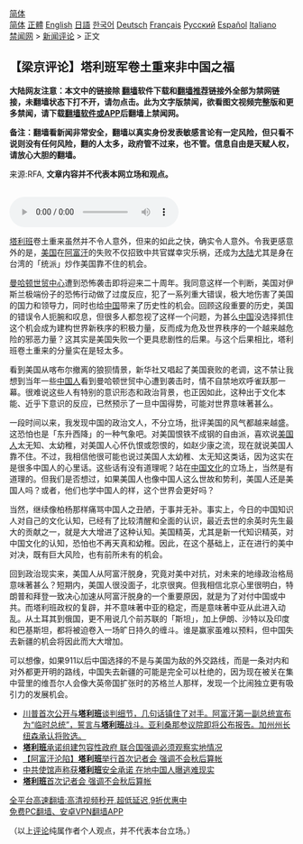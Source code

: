  <!-- 面包屑导航 --> <div class="breadcrumb"><!-- GTranslate: https://gtranslate.io/ -->  <div class="switcher notranslate">  <div class="selected">  <a href="#" onclick="return false;"> 简体</a>  </div>  <div class="option">  <a href="https://www.bannedbook.org" onclick="doGTranslate('zh-CN|zh-CN');jQuery('div.switcher div.selected a').html(jQuery(this).html());return false;" title="简体中文" class="nturl selected"> 简体</a>  <a href="https://www.bannedbook.org/zh-tw/" onclick="doGTranslate('zh-CN|zh-TW');jQuery('div.switcher div.selected a').html(jQuery(this).html());return false;" title="繁體中文" class="nturl"> 正體</a>  <a href="https://www.bannedbook.org/en/" onclick="doGTranslate('zh-CN|en');jQuery('div.switcher div.selected a').html(jQuery(this).html());return false;" title="English" class="nturl"> English</a>  <a href="https://www.bannedbook.org/ja/" onclick="doGTranslate('zh-CN|ja');jQuery('div.switcher div.selected a').html(jQuery(this).html());return false;" title="日本語" class="nturl"> 日語</a>  <a href="https://www.bannedbook.org/ko/" onclick="doGTranslate('zh-CN|ko');jQuery('div.switcher div.selected a').html(jQuery(this).html());return false;" title="한국어" class="nturl"> 한국어</a>  <a href="https://www.bannedbook.org/de/" onclick="doGTranslate('zh-CN|de');jQuery('div.switcher div.selected a').html(jQuery(this).html());return false;" title="Deutsch" class="nturl"> Deutsch</a>  <a href="https://www.bannedbook.org/fr/" onclick="doGTranslate('zh-CN|fr');jQuery('div.switcher div.selected a').html(jQuery(this).html());return false;" title="Français" class="nturl"> Français</a>  <a href="https://www.bannedbook.org/ru/" onclick="doGTranslate('zh-CN|ru');jQuery('div.switcher div.selected a').html(jQuery(this).html());return false;" title="Русский" class="nturl"> Русский</a>  <a href="https://www.bannedbook.org/es/" onclick="doGTranslate('zh-CN|es');jQuery('div.switcher div.selected a').html(jQuery(this).html());return false;" title="Español" class="nturl"> Español</a>  <a href="https://www.bannedbook.org/it/" onclick="doGTranslate('zh-CN|it');jQuery('div.switcher div.selected a').html(jQuery(this).html());return false;" title="Italiano" class="nturl"> Italiano</a>  </div>  </div>      <div class='breadcrumb-sub'><!-- Breadcrumb NavXT 6.3.0 --> <a href="https://www.bannedbook.org/" class="home">禁闻网</a> &gt; <a href="https://www.bannedbook.org/bnews/comments/" class="category">新闻评论</a> &gt; 正文</div></div><h2>【梁京评论】塔利班军卷土重来非中国之福</h2> <p class="notice"><b>大陆网友注意：本文中的链接除 <a href="https://github.com/bannedbook/fanqiang" >翻墙</a>软件下载和<a href="https://github.com/killgcd/justmysocks/blob/master/README.md">翻墙推荐</a>链接外全部为禁网链接，未翻墙状态下打不开，请勿点击。此为文字版禁闻，欲看图文视频完整版和更多禁闻，请下载<a href="https://github.com/bannedbook/fanqiang">翻墙软件或APP</a>后翻墙上禁闻网。</p><p>备注：翻墙看新闻非常安全，翻墙以真实身份发表敏感言论有一定风险，但只看不说则没有任何风险，翻的人太多，政府管不过来，也不管。信息自由是天赋人权，请放心大胆的翻墙。</b></p>  <div class="entry"> <p>来源:RFA, <strong>文章内容并不代表本网立场和观点。</strong></p> <p><br /> <audio controls="controls" preload="metadata" src="https://www.rfa.org/cantonese/commentaries/lj/com-08172021074713.html/@@stream" type="audio/mpeg"><br /> </audio></p>  <p><a href="https://www.bannedbook.org/bnews/tag/%e5%a1%94%e5%88%a9%e7%8f%ad/" class="st_tag internal_tag" rel="tag" title="标签 塔利班 下的日志">塔利班</a>卷土重来虽然并不令人意外，但来的如此之快，确实令人意外。令我更感意外的是，<a href="https://www.bannedbook.org/bnews/tag/%e7%be%8e%e5%9b%bd/" class="st_tag internal_tag" rel="tag" title="标签 美国 下的日志">美国</a>在<a href="https://www.bannedbook.org/bnews/tag/%e9%98%bf%e5%af%8c%e6%b1%97/" class="st_tag internal_tag" rel="tag" title="标签 阿富汗 下的日志">阿富汗</a>的失败不仅招致中共官媒幸灾乐祸，还成为<span class='wp_keywordlink_affiliate'><a href="https://www.bannedbook.org/" title="大陆" target="_blank">大陆</a></span>尤其是身在台湾的「统派」炒作美国靠不住的机会。</p> <p><a href="https://www.bannedbook.org/bnews/tag/%e6%9b%bc%e5%93%88%e9%a1%bf/" class="st_tag internal_tag" rel="tag" title="标签 曼哈顿 下的日志">曼哈顿</a><a href="https://www.bannedbook.org/bnews/tag/%E4%B8%96%E8%B4%B8%E4%B8%AD%E5%BF%83/" class="st_tag internal_tag" rel="tag" title="标签 世贸中心 下的日志">世贸中心</a>遭到恐怖袭击即将迎来二十周年。我同意这样一个判断，美国对伊斯兰极端份子的恐怖行动做了过度反应，犯了一系列重大错误，极大地伤害了美国的国力和领导力，同时也给<span class='wp_keywordlink_affiliate'><a href="https://www.bannedbook.org/" title="中国" target="_blank">中国</a></span>带来了历史性的机会。回顾这段重要的历史，美国的错误令人扼腕和叹息，但很多人都忽视了这样一个问题，为甚么<a href="https://www.bannedbook.org/bnews/tag/%E4%B8%AD%E5%9B%BD/" class="st_tag internal_tag" rel="tag" title="标签 中国 下的日志">中国</a>没选择抓住这个机会成为建构世界新秩序的积极力量，反而成为危及世界秩序的一个越来越危险的邪恶力量？这其实是美国失败一个更具悲剧性的后果。与这个后果相比，塔利班卷土重来的分量实在是轻太多。</p>  <p>看到美国从喀布尔撤离的狼狈情景，新华社又唱起了美国衰败的老调，这不禁让我想到当年一些<a href="https://www.bannedbook.org/bnews/tag/%e4%b8%ad%e5%9b%bd%e4%ba%ba/" class="st_tag internal_tag" rel="tag" title="标签 中国人 下的日志">中国人</a>看到曼哈顿世贸中心遭到袭击时，情不自禁地欢呼雀跃那一幕。很难说这些人有特别的意识形态和政治背景，也正因如此，这种出于文化本能、近乎下意识的反应，已然预示了一旦中国得势，可能对世界意味著甚么。</p> <p>一段时间以来，我发现中国的政治文人，不分立场，批评美国的风气都越来越盛。这恐怕也是「东升西降」的一种气象吧。对美国恨铁不成钢的自由派，喜欢说<a href="https://www.bannedbook.org/bnews/tag/%E7%BE%8E%E5%9B%BD%E4%BA%BA/" class="st_tag internal_tag" rel="tag" title="标签 美国人 下的日志">美国人</a>太无知、太幼稚，对美国人心怀仇恨或怨恨的，如赵少康之流，现在就说美国人靠不住。不过，我相信他很可能也说过美国人太幼稚、太无知这类话，因为这实在是很多中国人的心里话。这些话有没有道理呢？站在<a href="https://www.bannedbook.org/bnews/tag/%E4%B8%AD%E5%9B%BD%E6%96%87%E5%8C%96/" class="st_tag internal_tag" rel="tag" title="标签 中国文化 下的日志">中国文化</a>的立场上，当然是有道理的。但我们是否想过，如果美国人也像中国人这么世故和势利，美国人还是美国人吗？或者，他们也学中国人的样，这个世界会更好吗？</p>  <p>当然，继续像柏杨那样痛骂中国人之丑陋，于事并无补。事实上，今日的中国知识人对自己的文化认知，已经有了比较清醒和全面的认识，最近去世的余英时先生最大的贡献之一，就是大大增进了这种认知。美国精英，尤其是新一代知识精英，对中国文化的认知，恐怕也不再天真和幼稚。因此，在这个基础上，正在进行的美中对决，既有巨大风险，也有前所未有的机会。</p> <p>回到政治现实来，美国人从阿富汗脱身，究竟对美中对抗，对未来的地缘政治格局意味著甚么？短期内，美国人很没面子，北京很爽。但我相信北京心里很明白，特朗普和拜登一致决心加速从阿富汗脱身的一个重要原因，就是为了对付中国或中共。而塔利班政权的复辟，并不意味著中亚的稳定，而是意味著中亚从此进入动乱。从土耳其到俄国，更不用说几个前苏联的「斯坦」，加上伊朗、沙特以及印度和巴基斯坦，都将被迫卷入一场旷日持久的缠斗。谁是赢家虽难以预料，但中国失去新疆的机会将因此而大大增加。</p>  <p>可以想像，如果911以后中国选择的不是与美国为敌的外交路线，而是一条对内和对外都更开明的路线，中国失去新疆的可能是完全可以杜绝的，因为现在被关在集中营里的维吾尔人会像大英帝国扩张时的苏格兰人那样，发现一个比闹独立更有吸引力的发展机会。</p> <ul class='op-related-articles' title='相关阅读'> <li><a href='https://www.bannedbook.org/bnews/bannedvideo/20210818/1608589.html' target='_blank'>川普首次公开与<b>塔利班</b>谈判细节，几句话镇住了对手。阿富汗第一副总统宣布为“临时总统”，誓言与<b>塔利班</b>战斗。亚利桑那参议院即将公布报告。加州州长纽森承认将败选。</a></li> <li><a href='https://www.bannedbook.org/bnews/baitai/20210818/1608581.html' target='_blank'><b>塔利班</b>承诺组建包容性政府 联合国强调必须观察实地情况</a></li> <li><a href='https://www.bannedbook.org/bnews/headline/20210818/1608576.html' target='_blank'>【阿富汗沦陷】<b>塔利班</b>举行首次记者会 强调不会秋后算帐</a></li> <li><a href='https://www.bannedbook.org/bnews/cnnews/20210818/1608574.html' target='_blank'>中共使馆声称获<b>塔利班</b>安全承诺 在地中国人曝逃难现实</a></li> <li><a href='https://www.bannedbook.org/bnews/ssgc/20210818/1608568.html' target='_blank'><b>塔利班</b>首次记者会 强调不会秋后算帐</a></li> </ul> <p class="texttj"> <a href="https://github.com/bannedbook/fanqiang/wiki/V2ray%E6%9C%BA%E5%9C%BA" target="_blank">全平台高速翻墙:高清视频秒开,超低延迟,9折优惠中</a><br/> <a href="https://github.com/bannedbook/fanqiang/wiki/%E7%A6%81%E9%97%BB%E7%BD%91%E5%AE%89%E5%8D%93%E7%BF%BB%E5%A2%99%E6%96%B0%E9%97%BBAPP" target="_blank">免费PC翻墙、安卓VPN翻墙APP</a></p><p>（以上<span class='wp_keywordlink_affiliate'><a href="https://www.bannedbook.org/bnews/comments/" title="新闻评论" target="_blank">评论</a></span>纯属作者个人观点，并不代表本台立场。）</p><a name='sharetosocial'></a>  <div style="margin-bottom:5px;padding-bottom:5px;clear:both"> <div id="archive-pix-1" class="banner-ads"> <!-- AuctionX Display platform tag START --> <div id="26318x728x90x621x_ADSLOT2" clicktrack="%%CLICK_URL_ESC%%"></div> <!-- AuctionX Display platform tag END --> </div> <div id="archive-pix-2" class="banner-ads"> <!-- AuctionX Display platform tag START --> <div id="26315x300x250x621x_ADSLOT2" clicktrack="%%CLICK_URL_ESC%%"></div> <!-- AuctionX Display platform tag END --> </div> </div>  <div id="archive-pix-1" class="banner-ads"> <!-- AuctionX Display platform tag START --> <div id="26318x728x90x621x_ADSLOT3" clicktrack="%%CLICK_URL_ESC%%"></div> <!-- AuctionX Display platform tag END --> </div> </div><!--END ENTRY--> 